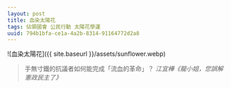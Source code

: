 ```yaml
---
layout: post
title: 血染太陽花
tags: 佔領國會 公民行動 太陽花學運
uuid: 794b1bfa-ce1a-4a2b-8314-91164772d2a8
---
```

![血染太陽花]({{ site.baseurl }}/assets/sunflower.webp)
> 手無寸鐵的抗議者如何能完成「流血的革命」？
> <cite>江宜樺《龍小姐，您誤解憲政民主了》</cite>
